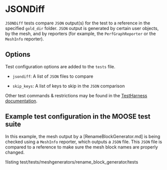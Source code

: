 # JSONDiff

`JSONDiff` tests compare `JSON` output(s) for the test to a reference in the specified
`gold_dir` folder. `JSON` output is generated by certain user objects, by the mesh, and by reporters (for example,
the `PerfGraphReporter` or the `MeshInfo` reporter).

## Options

Test configuration options are added to the `tests` file.

- `jsondiff`: A list of `JSON` files to compare

- `skip_keys`: A list of keys to skip in the `JSON` comparison


Other test commands & restrictions may be found in the [TestHarness documentation](TestHarness.md).

## Example test configuration in the MOOSE test suite

In this example, the mesh output by a [RenameBlockGenerator.md] is being checked using a
`MeshInfo` reporter, which outputs a `JSON` file. This `JSON` file is compared to a reference to
make sure the mesh block names are properly changed.

!listing test/tests/meshgenerators/rename_block_generator/tests
